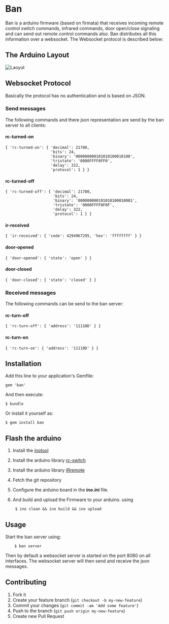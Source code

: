 # Ban

Ban is a arduino firmware (based on firmata) that receives incoming remote control switch commands, infrared commands, door open/close signaling and can send out remote control commands also. Ban distributes all this information over a websocket. The Websocket protocol is described below:

## The Arduino Layout

![Laoyut](https://raw.github.com/threez/ban/master/doc/ban-layout.svg)

## Websocket Protocol

Basically the protocol has no authentication and is based on JSON.

### Send messages

The following commands and there json representation are send by the ban server to all clients:

#### rc-turned-on

    { 'rc-turned-on': { 'decimal': 21780,
                        'bits': 24,
                        'binary': '000000000101010100010100',
                        'tristate': '0000FFFF0FF0',
                        'delay': 322,
                        'protocol': 1 } }

#### rc-turned-off

    { 'rc-turned-off': { 'decimal': 21780,
                         'bits': 24,
                         'binary': '000000000101010100010001',
                         'tristate': '0000FFFF0F0F',
                         'delay': 322,
                         'protocol': 1 } }

#### ir-received

    { 'ir-received': { 'code': 4294967295, 'hex': 'ffffffff' } }

#### door-opened

    { 'door-opened': { 'state': 'open' } }

#### door-closed

    { 'door-closed': { 'state': 'closed' } }

### Received messages

The following commands can be send to the ban server:

#### rc-turn-off

    { 'rc-turn-off': { 'address': '11110D' } }


#### rc-turn-on

    { 'rc-turn-on': { 'address': '11110D' } }

## Installation

Add this line to your application's Gemfile:

    gem 'ban'

And then execute:

    $ bundle

Or install it yourself as:

    $ gem install ban

## Flash the arduino

1. Install the [inotool](http://inotool.org)
2. Install the arduino library [rc-switch](https://code.google.com/p/rc-switch/)
3. Install the arduino library [IRremote](https://github.com/shirriff/Arduino-IRremote)
4. Fetch the git repository
5. Configure the arduino board in the **ino.ini** file.
6. And build and upload the Firmware to your arduino. using

		$ ino clean && ino build && ino upload

## Usage

Start the ban server using:

		$ ban server

Then by default a websocket server is started on the port 8080 on all interfaces. The websocket server will then send and receive the json messages.

## Contributing

1. Fork it
2. Create your feature branch (`git checkout -b my-new-feature`)
3. Commit your changes (`git commit -am 'Add some feature'`)
4. Push to the branch (`git push origin my-new-feature`)
5. Create new Pull Request
